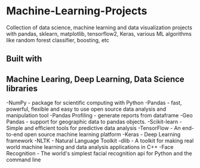 # Machine-Learning-Projects
Collection of data science, machine learning and data visualization projects with pandas, sklearn, matplotlib, tensorflow2, Keras, various ML algorithms like random forest classifier, boosting, etc

## Built with
## Machine Learing, Deep Learning, Data Science libraries
-NumPy - package for scientific computing with Python
-Pandas - fast, powerful, flexible and easy to use open source data analysis and manipulation tool
-Pandas Profiling - generate reports from dataframe
-Geo Pandas - support for geographic data to pandas objects.
-Scikit-learn - Simple and efficient tools for predictive data analysis
-TensorFlow - An end-to-end open source machine learning platform
-Keras - Deep Learning framework
-NLTK - Natural Language Toolkit
-dlib - A toolkit for making real world machine learning and data analysis applications in C++
-Face Recognition - The world's simplest facial recognition api for Python and the command line
